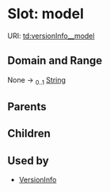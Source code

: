 
# Slot: model



URI: [td:versionInfo__model](https://www.w3.org/2019/wot/td#versionInfo__model)


## Domain and Range

None &#8594;  <sub>0..1</sub> [String](types/String.md)

## Parents


## Children


## Used by

 * [VersionInfo](VersionInfo.md)
